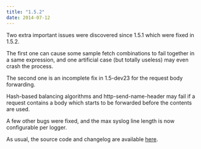 ```yaml
---
title: "1.5.2"
date: 2014-07-12
---
```

Two extra important issues were discovered since 1.5.1 which were fixed in 1.5.2.

The first one can cause some sample fetch combinations to fail together in a same expression, and one artificial case (but totally useless) may even crash the process.

The second one is an incomplete fix in 1.5-dev23 for the request body forwarding.

Hash-based balancing algorithms and http-send-name-header may fail if a request contains a body which starts to be forwarded before the contents are used.

A few other bugs were fixed, and the max syslog line length is now configurable per logger.

As usual, the source code and changelog are available [here](/download/1.5/src/).

